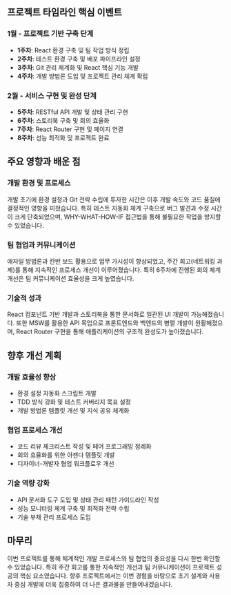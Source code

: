 ## 프로젝트 타임라인 핵심 이벤트

### 1월 - 프로젝트 기반 구축 단계
- **1주차**: React 환경 구축 및 팀 작업 방식 정립
- **2주차**: 테스트 환경 구축 및 배포 파이프라인 설정
- **3주차**: Git 관리 체계화 및 React 핵심 기능 개발
- **4주차**: 개발 방법론 도입 및 프로젝트 관리 체계 확립

### 2월 - 서비스 구현 및 완성 단계
- **5주차**: RESTful API 개발 및 상태 관리 구현
- **6주차**: 스토리북 구축 및 회의 효율화
- **7주차**: React Router 구현 및 페이지 연결
- **8주차**: 성능 최적화 및 프로젝트 완료

## 주요 영향과 배운 점

### 개발 환경 및 프로세스
개발 초기에 환경 설정과 Git 전략 수립에 투자한 시간은 이후 개발 속도와 코드 품질에 결정적인 영향을 미쳤습니다. 특히 테스트 자동화 체계 구축으로 버그 발견과 수정 시간이 크게 단축되었으며, WHY-WHAT-HOW-IF 접근법을 통해 불필요한 작업을 방지할 수 있었습니다.

### 팀 협업과 커뮤니케이션
애자일 방법론과 칸반 보드 활용으로 업무 가시성이 향상되었고, 주간 회고(네트워킹 과제)를 통해 지속적인 프로세스 개선이 이루어졌습니다. 특히 6주차에 진행된 회의 체계 개선은 팀 커뮤니케이션 효율성을 크게 높였습니다.

### 기술적 성과
React 컴포넌트 기반 개발과 스토리북을 통한 문서화로 일관된 UI 개발이 가능해졌습니다. 또한 MSW를 활용한 API 목업으로 프론트엔드와 백엔드의 병렬 개발이 원활해졌으며, React Router 구현을 통해 애플리케이션의 구조적 완성도가 높아졌습니다.

## 향후 개선 계획

### 개발 효율성 향상
- 환경 설정 자동화 스크립트 개발
- TDD 방식 강화 및 테스트 커버리지 목표 설정
- 개발 방법론 템플릿 개선 및 지식 공유 체계화

### 협업 프로세스 개선
- 코드 리뷰 체크리스트 작성 및 페어 프로그래밍 정례화
- 회의 효율화를 위한 아젠다 템플릿 개발
- 디자이너-개발자 협업 워크플로우 개선

### 기술 역량 강화
- API 문서화 도구 도입 및 상태 관리 패턴 가이드라인 작성
- 성능 모니터링 체계 구축 및 최적화 전략 수립
- 기술 부채 관리 프로세스 도입

## 마무리

이번 프로젝트를 통해 체계적인 개발 프로세스와 팀 협업의 중요성을 다시 한번 확인할 수 있었습니다. 특히 주간 회고를 통한 지속적인 개선과 팀 커뮤니케이션이 프로젝트 성공의 핵심 요소였습니다. 향후 프로젝트에서는 이번 경험을 바탕으로 초기 설계와 사용자 중심 개발에 더욱 집중하여 더 나은 결과물을 만들어내겠습니다.
